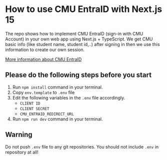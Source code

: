 # How to use CMU EntraID with Next.js 15

The repo shows how to implement CMU EntraID (sign-in with CMU Account) in your own web app using Next.js + TypeScript. We get CMU basic info (like student name, student id,..) after signing in then we use this information to create our own session.

[More information about CMU EntraID](https://docs.google.com/document/d/1E4NURlMTZrbzK-42LH6o5o4LfbPdLd2us87wK10vdIc/edit?usp=sharing)

## Please do the following steps before you start

1. Run `npm install` command in your terminal.
2. Copy `env.template` to `.env` file
3. Edit the following variables in the `.env` file accordingly.
   - `CLIENT ID`
   - `CLIENT SECRET`
   - `CMU_ENTRAID_REDIRECT_URL`
5. Run `npm run dev` command in your terminal.

## Warning

Do not push `.env` file to any git repositories. You should not include `.env` in repository at all!
